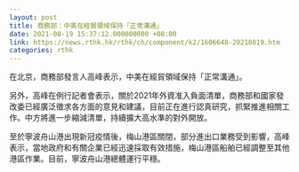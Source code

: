 ```yaml
---
layout: post
title: 商務部：中美在經貿領域保持「正常溝通」
date: 2021-08-19 15:37:12.000000000 +08:00
link: https://news.rthk.hk/rthk/ch/component/k2/1606648-20210819.htm
categories: rthk
---
```


在北京，商務部發言人高峰表示，中美在經貿領域保持「正常溝通」。

另外，高峰在例行記者會表示，關於2021年外資准入負面清單，商務部和國家發改委已經廣泛徵求各方面的意見和建議，目前正在進行認真研究，抓緊推進相關工作。中方將進一步縮減清單，持續擴大高水準的對外開放。

至於寧波舟山港出現新冠疫情後，梅山港區關閉，部分進出口業務受到影響，高峰表示，當地政府和有關企業已經迅速採取有效措施，梅山港區船舶已經調整至其他港區作業。目前，寧波舟山港總體運行平穩。
